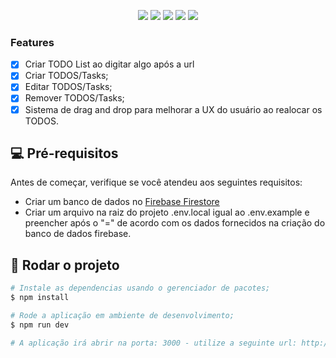 <p align="center">
    <img  src="https://img.shields.io/github/package-json/dependency-version/LucasDants/ReactJS-DND/react">
    <img  src="https://img.shields.io/github/package-json/dependency-version/LucasDants/ReactJS-DND/next">
    <img  src="https://img.shields.io/github/package-json/dependency-version/LucasDants/ReactJS-DND/@chakra-ui/react">
    <img  src="https://img.shields.io/github/package-json/dependency-version/LucasDants/ReactJS-DND/firebase">
    <img  src="https://img.shields.io/github/package-json/dependency-version/LucasDants/ReactJS-DND/react-dnd">
</p>

### Features

- [x] Criar TODO List ao digitar algo após a url
- [x] Criar TODOS/Tasks;
- [x] Editar TODOS/Tasks;
- [x] Remover TODOS/Tasks;
- [x] Sistema de drag and drop para melhorar a UX do usuário ao realocar os TODOS.

## 💻 Pré-requisitos

Antes de começar, verifique se você atendeu aos seguintes requisitos:

- Criar um banco de dados no <a href="https://console.firebase.google.com/">Firebase Firestore</a>
- Criar um arquivo na raiz do projeto .env.local igual ao .env.example e preencher após o "=" de acordo com os dados fornecidos na criação do banco de dados firebase.

## 🚀 Rodar o projeto

```bash
# Instale as dependencias usando o gerenciador de pacotes;
$ npm install

# Rode a aplicação em ambiente de desenvolvimento;
$ npm run dev

# A aplicação irá abrir na porta: 3000 - utilize a seguinte url: http://localhost:3000

```
